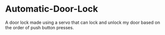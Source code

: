 # Automatic-Door-Lock
A door lock made using a servo that can lock and unlock my door based on the order of push button presses.
